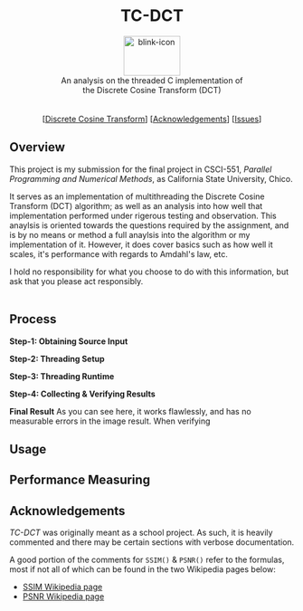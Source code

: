 <h1 align="center">TC-DCT</h1> 
  <p align="center">
  <img src="https://i.imgur.com/zB2YVNx.png"  alt="blink-icon"  width="100"  height="70"><br>
    An analysis on the threaded C implementation of <br> the Discrete Cosine Transform (DCT)
    <br/><br/><br/>
    [<a href="https://en.wikipedia.org/wiki/Discrete_cosine_transform">Discrete Cosine Transform</a>]
    [<a href="https://github.com/Haskili/TC-DCT#acknowledgements">Acknowledgements</a>]
    [<a href="https://github.com/Haskili/TC-DCT/issues">Issues</a>]
  </p>
</p>

## Overview

This project is my submission for the final project in CSCI-551, *Parallel Programming and Numerical Methods*, as California State University, Chico.
<br>

It serves as an implementation of multithreading the Discrete Cosine Transform (DCT) algorithm; as well as an analysis into how well that implementation performed under rigerous testing and observation. This anaylsis is oriented towards the questions required by the assignment, and is by no means or method a full anaylsis into the algorithm or my implementation of it. However, it does cover basics such as how well it scales, it's performance with regards to Amdahl's law, etc.
<br>

I hold no responsibility for what you choose to do with this information, but ask that you please act responsibly.
<br></br>

## Process
**Step-1: Obtaining Source Input**

**Step-2: Threading Setup**

**Step-3: Threading Runtime**

**Step-4: Collecting & Verifying Results**

**Final Result**
As you can see here, it works flawlessly, and has no measurable errors in the image result.
When verifying

## Usage


## Performance Measuring


## Acknowledgements
*TC-DCT* was originally meant as a school project. As such, it is heavily commented and there may be certain sections with verbose documentation.

A good portion of the comments for `SSIM()` & `PSNR()` refer to the formulas, most if not all of which can be found in the two Wikipedia pages below:
* [SSIM Wikipedia page](https://en.wikipedia.org/wiki/Structural_similarity)
* [PSNR Wikipedia page](https://en.wikipedia.org/wiki/Peak_signal-to-noise_ratio)

